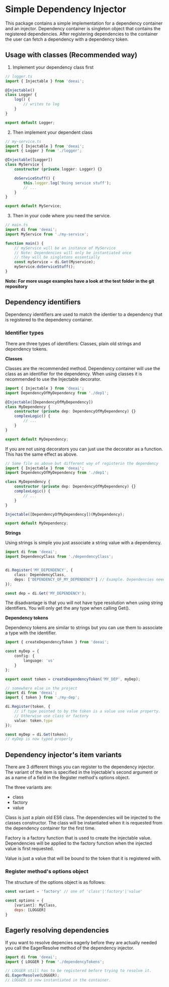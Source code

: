 # Simple Dependency Injector

This package contains a simple implementation for a dependency container and an injector. Dependency container is singleton object that contains the registered dependencies. After registering dependencies to the container the user can fetch a dependency with a dependency token.

## Usage with classes (Recommended way)

1. Implement your dependency class first

```typescript
// logger.ts
import { Injectable } from 'deeai';

@Injectable()
class Logger {
    log() {
        // writes to log
    }
}

export default Logger;
```

2. Then implement your dependent class
```typescript
// my-service.ts
import { Injectable } from 'deeai';
import { Logger } from './logger';

@Injectable([Logger])
class MyService {
    constructor (private logger: Logger) {}

    doServiceStuff() {
        this.logger.log('Doing service stuff');
        // ...
    }
}

export default MyService;
```
3. Then in your code where you need the service.

```typescript
// main.ts
import di from 'deeai';
import MyService from './my-service';

function main() {
    // myService will be an instance of MyService
    // Note: Dependencies will only be instantiated once
    // they will be singletons essentially
    const myService = di.Get(Myservice);
    myService.doServiceStuff();
}
```

**Note: For more usage examples have a look at the test folder in the git repository**

## Dependency identifiers

Dependency identifiers are used to match the identier to a dependency that is registered to the dependency container.

### Identifier types

There are three types of identifiers: Classes, plain old strings and dependency tokens.

**Classes**

Classes are the recommended method. Dependency container will use the class as an identifier for the dependency. When using classes it is recommended to use the Injectable decorator.

```typescript
import { Injectable } from 'deeai';
import DependencyOfMyDependency from './dep1';

@Injectable([DependencyOfMyDependency])
class MyDependency {
    constructor (private dep: DependencyOfMyDependency) {}
    complexLogic() {
        // ...
    }
}

export default MyDependency;
```

If you are not using decorators you can just use the decorator as a function. This has the same effect as above.
```typescript
// Same file as above but different way of registerin the dependency
import { Injectable } from 'deeai';
import DependencyOfMyDependency from './dep1';

class MyDependency {
    constructor (private dep: DependencyOfMyDependency) {}
    complexLogic() {
        // ...
    }
}

Injectable([DependencyOfMyDependency])(MyDependency);

export default MyDependency;
```
**Strings**

Using strings is simple you just associate a string value with a dependency.

```typescript
import di from 'deeai';
import DependencyClass from './dependencyClass';


di.Register('MY_DEPENDENCY', {
    class: DependencyClass,
    deps: ['DEPENDENCY_OF_MY_DEPENDENCY'] // Example. Dependencies need to be also registered before calling Get()
});

const dep = di.Get('MY_DEPENDENCY');
```

The disadvantage is that you will not have type resolution when using string identifiers. You will only get the any type when calling Get().

**Dependency tokens**

Dependency tokens are similar to strings but you can use them to associate a type with the identifier.

```typescript
import { createDependencyToken } from 'deeai';

const myDep = {
    config: {
        language: 'us'
    }
};

export const token = createDependencyToken('MY_DEP', myDep);

// somewhere else in the project
import di from 'deeai';
import { token } from './my-dep';

di.Register(token, {
    // if type pointed to by the token is a value use value property.
    // Otherwise use class or factory
    value: token.type
});

const myDep = di.Get(token);
// myDep is now typed properly
```
## Dependency injector's item variants

There are 3 different things you can register to the dependency injector. The variant of the item is specified in the Injectable's second argument or as a name of a field in the Register method's options object.

The three variants are:
- class
- factory
- value

Class is just a plain old ES6 class. The dependencies will be injected to the classes constructor. The class will be instantiated when it is requested from the dependency container for the first time.

Factory is a factory function that is used to create the injectable value. Dependencies will be applied to the factory function when the injected value is first requested.

Value is just a value that will be bound to the token that it is registered with.

### Register method's options object

The structure of the options object is as follows:
```javascript
const variant = 'factory' // one of 'class'|'factory'|'value'

const options = {
    [variant]: MyClass,
    deps: [LOGGER]
}
```

## Eagerly resolving dependencies
If you want to resolve depencies eagerly before they are actually needed you call the EagerResolve method of the dependency injector.
```javascript
import di from 'deeai';
import { LOGGER } from './dependencyTokens';

// LOGGER still has to be registered before trying to resolve it.
di.EagerResolve(LOGGER);
// LOGGER is now instantiated in the container.
```